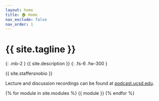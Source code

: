 ```yaml
---
layout: home
title: 🏠 Home
nav_exclude: false
nav_order: 1
---
```


# {{ site.tagline }}
{: .mb-2 }
{{ site.description }}
{: .fs-6 .fw-300 }

{{ site.staffersnobio }}

<!-- <details>
<summary>🎥 Lecture Recordings</summary>
<ul>
    <li>A00, 10am with Janine Tiefenbruck</li>
    <li>B00, 11am with Janine Tiefenbruck</li>
    <li>C00, 1pm with Suraj Rampure</li>
    <li>D00, 12pm with Puoya Tabaghi</li>
</ul>
</details> -->

Lecture and discussion recordings can be found at [podcast.ucsd.edu](https://podcast.ucsd.edu).

{% for module in site.modules %}
{{ module }}
{% endfor %}
